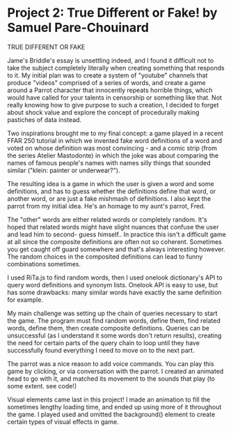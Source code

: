 # Project 2: True Different or Fake! by Samuel Pare-Chouinard

TRUE DIFFERENT OR FAKE

Jame's Briddle's essay is unsettling indeed, and I found it difficult not to
take the subject completely literally when creating something that responds
to it. My initial plan was to create a system of "youtube" channels that produce "videos"
comprised of a series of words, and create a game around a Parrot character that
innocently repeats horrible things, which would have called for your talents in
censorship or something like that. Not really knowing how to give purpose to such a creation,
I decided to forget about shock value and explore the concept of procedurally
making pastiches of data instead.

Two inspirations brought me to my final concept: a game played in
a recent FFAR 250 tutorial in which we invented fake word definitions of a word and voted on
whose definition was most convincing - and a comic strip (from the series Atelier
Mastodonte) in which the joke was about comparing the names of famous people's
names with names silly things that sounded similar ("klein: painter or underwear?").

The resulting idea is a game in which the user is given a word and some definitions,
and has to guess whether the definitions define that word, or another word, or are just
a fake mishmash of definitions. I also kept the parrot from my initial idea.
He's an homage to my aunt's parrot, Fred.

The "other" words are either related words or completely random. It's hoped that
related words might have slight nuances that confuse the user and lead him to second-
guess himself.. In practice this isn't a difficult game at all since the composite
definitions are often not so coherent. Sometimes you get caught off guard
somewhere and that's always interesting however. The random choices in the composited
definitions can lead to funny combinations sometimes.

I used RiTa.js to find random words, then I used onelook dictionary's API to
query word definitions and synonym lists. Onelook API is easy to use, but has
some drawbacks: many similar words have exactly the same definition for example.

My main challenge was setting up the chain of queries necessary to start the game.
The program must find random words, define them, find related words, define them,
then create composite definitions. Queries can be unsuccessful (as I understand it
some words don't return results), creating the need for certain parts of the query
chain to loop until they have successfully found everything I need to move on to the next part.

The parrot was a nice reason to add voice commands. You can play this game by clicking,
or via conversation with the parrot. I created an animated head to go with it,
and matched its movement to the sounds that play (to some extent. see code!)

Visual elements came last in this project! I made an animation to fill the
sometimes lengthy loading time, and ended up using more of it throughout the game.
I played used and omitted the background() element to create
certain types of visual effects in game.
